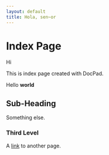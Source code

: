 ```yaml
---
layout: default
title: Hola, sen~or
---
```


# Index Page #

Hi

This is index page created with DocPad.

Hello **world**

## Sub-Heading ##

Something else.

### Third Level ###

A [link](posts/hello.html "Post") to another page.